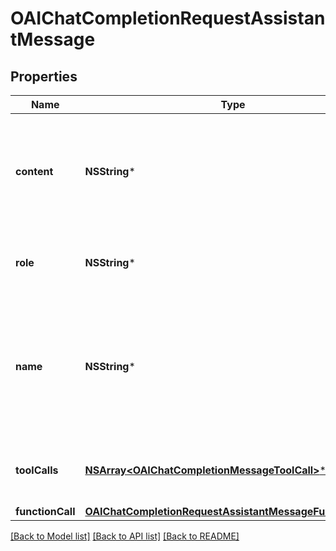 # OAIChatCompletionRequestAssistantMessage

## Properties
Name | Type | Description | Notes
------------ | ------------- | ------------- | -------------
**content** | **NSString*** | The contents of the assistant message. Required unless &#x60;tool_calls&#x60; or &#x60;function_call&#x60; is specified.  | [optional] 
**role** | **NSString*** | The role of the messages author, in this case &#x60;assistant&#x60;. | 
**name** | **NSString*** | An optional name for the participant. Provides the model information to differentiate between participants of the same role. | [optional] 
**toolCalls** | [**NSArray&lt;OAIChatCompletionMessageToolCall&gt;***](OAIChatCompletionMessageToolCall.md) | The tool calls generated by the model, such as function calls. | [optional] 
**functionCall** | [**OAIChatCompletionRequestAssistantMessageFunctionCall***](OAIChatCompletionRequestAssistantMessageFunctionCall.md) |  | [optional] 

[[Back to Model list]](../README.md#documentation-for-models) [[Back to API list]](../README.md#documentation-for-api-endpoints) [[Back to README]](../README.md)


